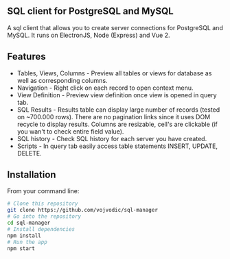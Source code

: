 ## SQL client for PostgreSQL and MySQL

A sql client that allows you to create server connections for PostgreSQL and MySQL.
It runs on ElectronJS, Node (Express) and Vue 2.

## Features

- Tables, Views, Columns - Preview all tables or views for database as well as corresponding columns.
- Navigation - Right click on each record to open context menu.
- View Definition - Preview view definition once view is opened in query tab.
- SQL Results - Results table can display large number of records (tested on  ~700.000 rows). There are no pagination links since it uses DOM recycle to display results. Columns are resizable, cell's are clickable (if you wan't to check entire field value).
- SQL history - Check SQL history for each server you have created.
- Scripts - In query tab easily access table statements INSERT, UPDATE, DELETE.

## Installation

From your command line:

```bash
# Clone this repository
git clone https://github.com/vojvodic/sql-manager
# Go into the repository
cd sql-manager
# Install dependencies
npm install
# Run the app
npm start
```

